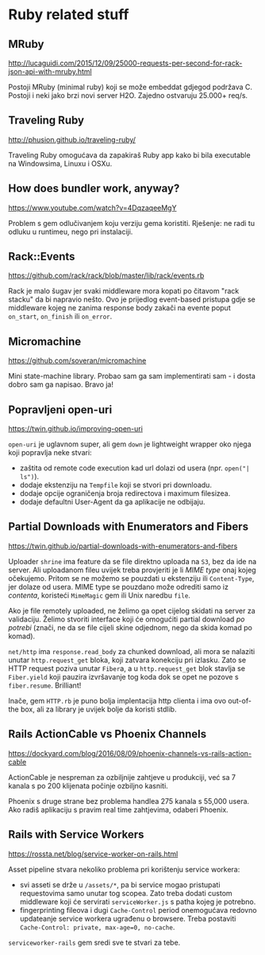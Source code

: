 # Ruby related stuff

## MRuby

http://lucaguidi.com/2015/12/09/25000-requests-per-second-for-rack-json-api-with-mruby.html

Postoji MRuby (minimal ruby) koji se može embeddat gdjegod podržava C.
Postoji i neki jako brzi novi server H2O.
Zajedno ostvaruju 25.000+ req/s.

## Traveling Ruby

http://phusion.github.io/traveling-ruby/

Traveling Ruby omogućava da zapakiraš Ruby app kako bi bila executable na Windowsima, Linuxu i OSXu.

## How does bundler work, anyway?

https://www.youtube.com/watch?v=4DqzaqeeMgY

Problem s gem odlučivanjem koju verziju gema koristiti. Rješenje: ne radi tu odluku u runtimeu, nego pri instalaciji.

## Rack::Events

https://github.com/rack/rack/blob/master/lib/rack/events.rb

Rack je malo šugav jer svaki middleware mora kopati po čitavom "rack stacku" da bi napravio nešto.
Ovo je prijedlog event-based pristupa gdje se middleware kojeg ne zanima response body zakači na evente poput `on_start`, `on_finish` ili `on_error`.

## Micromachine

https://github.com/soveran/micromachine

Mini state-machine library. Probao sam ga sam implementirati sam - i dosta dobro sam ga napisao. Bravo ja!

## Popravljeni open-uri

https://twin.github.io/improving-open-uri

`open-uri` je uglavnom super, ali gem `down` je lightweight wrapper oko njega koji popravlja neke stvari:
* zaštita od remote code execution kad url dolazi od usera (npr. `open("| ls")`).
* dodaje ekstenziju na `Tempfile` koji se stvori pri downloadu.
* dodaje opcije ograničenja broja redirectova i maximum filesizea.
* dodaje defaultni User-Agent da ga aplikacije ne odbijaju.

## Partial Downloads with Enumerators and Fibers

https://twin.github.io/partial-downloads-with-enumerators-and-fibers

Uploader `shrine` ima feature da se file direktno uploada na `S3`, bez da ide na server. Ali uploadanom fileu uvijek treba provjeriti je li *MIME type* onaj kojeg očekujemo. Pritom se ne možemo se pouzdati u ekstenziju ili `Content-Type`, jer dolaze od usera. MIME type se pouzdano može odrediti samo iz *contenta*, koristeći `MimeMagic` gem ili Unix naredbu `file`.

Ako je file remotely uploaded, ne želimo ga opet cijelog skidati na server za validaciju. Želimo stvoriti interface koji će omogućiti partial download *po potrebi* (znači, ne da se file cijeli skine odjednom, nego da skida komad po komad).

`net/http` ima `response.read_body` za chunked download, ali mora se nalaziti unutar `http.request_get` bloka, koji zatvara konekciju pri izlasku. Zato se HTTP request poziva unutar `Fiber`a, a u `http.request_get` blok stavlja se `Fiber.yield` koji pauzira izvršavanje tog koda dok se opet ne pozove s `fiber.resume`. Brilliant!

Inače, gem `HTTP.rb` je puno bolja implentacija http clienta i ima ovo out-of-the box, ali za library je uvijek bolje da koristi stdlib.

## Rails ActionCable vs Phoenix Channels

https://dockyard.com/blog/2016/08/09/phoenix-channels-vs-rails-action-cable

ActionCable je nespreman za ozbiljnije zahtjeve u produkciji, već sa 7 kanala s po 200 klijenata počinje ozbiljno kasniti.

Phoenix s druge strane bez problema handlea 275 kanala s 55,000 usera.
Ako radiš aplikaciju s pravim real time zahtjevima, odaberi Phoenix.

## Rails with Service Workers

https://rossta.net/blog/service-worker-on-rails.html

Asset pipeline stvara nekoliko problema pri korištenju service workera:
* svi asseti se drže u `/assets/*`, pa bi service mogao pristupati requestovima samo unutar tog scopea. Zato treba dodati custom middleware koji će servirati `serviceWorker.js` s patha kojeg je potrebno.
* fingerprinting fileova i dugi `Cache-Control` period onemogućava redovno updateanje service workera ugrađenu o browsere. Treba postaviti `Cache-Control: private, max-age=0, no-cache`.

`serviceworker-rails` gem sredi sve te stvari za tebe.
